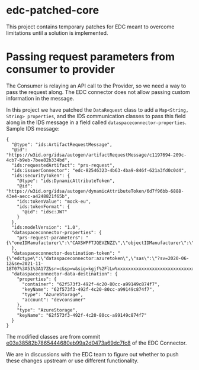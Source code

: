 # edc-patched-core

This project contains temporary patches for EDC meant to overcome limitations until a solution is implemented.

# Passing request parameters from consumer to provider

The Consumer is relaying an API call to the Provider, so we need a way to pass the request along.
The EDC connector does not allow passing custom information in the message.

In this project we have patched the `DataRequest` class to add a
`Map<String, String> properties`, and the IDS communication classes
to pass this field along in the IDS message in a field called
`dataspaceconnector-properties`. Sample IDS message:

```
{
  "@type": "ids:ArtifactRequestMessage",
  "@id": "https://w3id.org/idsa/autogen/artifactRequestMessage/c1197694-209c-4cb7-b9eb-7bee82b334bd",
  "ids:requestedArtifact": "prs-request",
  "ids:issuerConnector": "edc-82546323-4b63-4ba9-846f-621a3fd0c0d4",
  "ids:securityToken": {
    "@type": "ids:DynamicAttributeToken",
    "@id": "https://w3id.org/idsa/autogen/dynamicAttributeToken/6d7f96bb-6888-43e4-aecc-a4248821f65b",
    "ids:tokenValue": "mock-eu",
    "ids:tokenFormat": {
      "@id": "idsc:JWT"
    }
  },
  "ids:modelVersion": "1.0",
  "dataspaceconnector-properties": {
    "prs-request-parameters": "{\"oneIDManufacturer\":\"CAXSWPFTJQEVZNZZ\",\"objectIDManufacturer\":\"1\",\"view\":\"AS_BUILT\",\"aspect\":null,\"depth\":null}"
  },
  "dataspaceconnector-destination-token": "{\"edctype\":\"dataspaceconnector:azuretoken\",\"sas\":\"?sv=2020-06-12&se=2021-11-18T07%3A51%3A17Z&sr=c&sp=w&sig=kgjf%2FlLw%xxxxxxxxxxxxxxxxxxxxxxxxxxxxxxxxxxxxxxD\",\"expiration\":1637221877219}",
  "dataspaceconnector-data-destination": {
    "properties": {
      "container": "62f573f3-492f-4c20-80cc-a99149c874f7",
      "keyName": "62f573f3-492f-4c20-80cc-a99149c874f7",
      "type": "AzureStorage",
      "account": "devconsumer"
    },
    "type": "AzureStorage",
    "keyName": "62f573f3-492f-4c20-80cc-a99149c874f7"
  }
}

```

The modified classes are from commit [e03a38582b7865444680eb99a2d0473a69dc7fc8](https://github.com/eclipse-dataspaceconnector/DataSpaceConnector/commit/e03a38582b7865444680eb99a2d0473a69dc7fc8)
of the EDC Connector.

We are in discussions with the EDC team to figure out whether to push these changes upstream or use different functionality.

